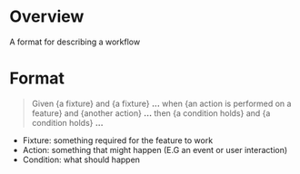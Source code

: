 # Overview
A format for describing a workflow

# Format
> Given {a fixture}
> and {a fixture}
> **...**
> when {an action is performed on a feature}
> and {another action}
> **...**
> then {a condition holds}
> and {a condition holds}
> **...**

- Fixture: something required for the feature to work
- Action: something that might happen (E.G an event or user interaction)
- Condition: what should happen